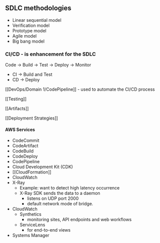 ## SDLC methodologies
- Linear sequential model
- Verification model
- Prototype model
- Agile model
- Big bang model

### CI/CD - is enhancement for the SDLC

Code -> Build -> Test -> Deploy -> Monitor
- CI -> Build and Test
- CD -> Deploy

[[DevOps/Domain 1/CodePipeline]] - used to automate the CI/CD process

[[Testing]]

[[Artifacts]]

[[Deployment Strategies]]


#### AWS Services
- CodeCommit
- CodeArtifact
- CodeBuild
- CodeDeploy
- CodePipeline
- Cloud Development Kit (CDK)
- [[CloudFormation]]
- CloudWatch
- X-Ray 
	- Example: want to detect high latency occurrence
	- X-Ray SDK sends the data to a daemon
		- listens on UDP port 2000
		- default network mode of bridge.
- CloudWatch
	- Synthetics
		- monitoring sites, API endpoints and web workflows
	- ServiceLens
		- for end-to-end views
- Systems Manager